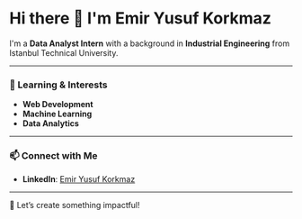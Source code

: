 # Hi there 👋 I'm Emir Yusuf Korkmaz

I'm a **Data Analyst Intern** with a background in **Industrial Engineering** from Istanbul Technical University.

---

### 🌱 Learning & Interests
- **Web Development** 
- **Machine Learning**
- **Data Analytics**  

---

### 📫 Connect with Me
- **LinkedIn**: [Emir Yusuf Korkmaz](https://linkedin.com/in/emir-yusuf-korkmaz-121570241)  

---

🚀 Let’s create something impactful!

